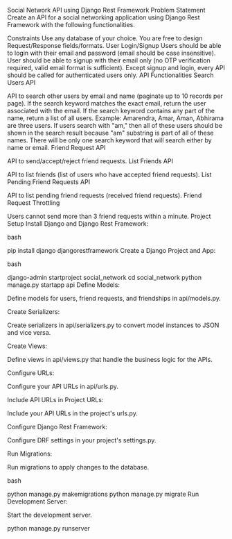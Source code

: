 
Social Network API using Django Rest Framework
Problem Statement
Create an API for a social networking application using Django Rest Framework with the following functionalities.

Constraints
Use any database of your choice.
You are free to design Request/Response fields/formats.
User Login/Signup
Users should be able to login with their email and password (email should be case insensitive).
User should be able to signup with their email only (no OTP verification required, valid email format is sufficient).
Except signup and login, every API should be called for authenticated users only.
API Functionalities
Search Users API

API to search other users by email and name (paginate up to 10 records per page).
If the search keyword matches the exact email, return the user associated with the email.
If the search keyword contains any part of the name, return a list of all users.
Example: Amarendra, Amar, Aman, Abhirama are three users. If users search with "am," then all of these users should be shown in the search result because "am" substring is part of all of these names.
There will be only one search keyword that will search either by name or email.
Friend Request API

API to send/accept/reject friend requests.
List Friends API

API to list friends (list of users who have accepted friend requests).
List Pending Friend Requests API

API to list pending friend requests (received friend requests).
Friend Request Throttling

Users cannot send more than 3 friend requests within a minute.
Project Setup
Install Django and Django Rest Framework:

bash

pip install django djangorestframework
Create a Django Project and App:

bash

django-admin startproject social_network
cd social_network
python manage.py startapp api
Define Models:

Define models for users, friend requests, and friendships in api/models.py.

Create Serializers:

Create serializers in api/serializers.py to convert model instances to JSON and vice versa.

Create Views:

Define views in api/views.py that handle the business logic for the APIs.

Configure URLs:

Configure your API URLs in api/urls.py.

Include API URLs in Project URLs:

Include your API URLs in the project's urls.py.

Configure Django Rest Framework:

Configure DRF settings in your project's settings.py.

Run Migrations:

Run migrations to apply changes to the database.

bash

python manage.py makemigrations
python manage.py migrate
Run Development Server:

Start the development server.


python manage.py runserver

